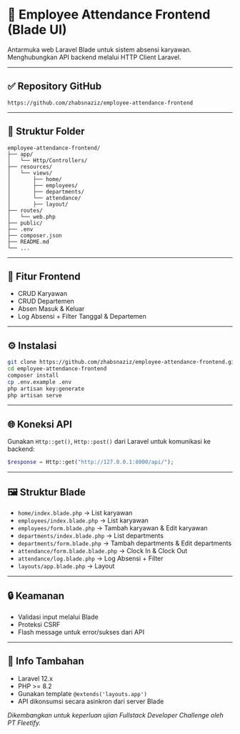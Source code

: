 # 🧾 Employee Attendance Frontend (Blade UI)

Antarmuka web Laravel Blade untuk sistem absensi karyawan. Menghubungkan API backend melalui HTTP Client Laravel.

---

## ✅ Repository GitHub

```
https://github.com/zhabsnaziz/employee-attendance-frontend
```

---

## 📁 Struktur Folder

```
employee-attendance-frontend/
├── app/
│   └── Http/Controllers/
├── resources/
│   └── views/
│       ├── home/
│       ├── employees/
│       ├── departments/
│       └── attendance/
│       ├── layout/
├── routes/
│   └── web.php
├── public/
├── .env
├── composer.json
├── README.md
└── ...
```

---

## 📘 Fitur Frontend

- CRUD Karyawan
- CRUD Departemen
- Absen Masuk & Keluar
- Log Absensi + Filter Tanggal & Departemen

---

## ⚙️ Instalasi

```bash
git clone https://github.com/zhabsnaziz/employee-attendance-frontend.git
cd employee-attendance-frontend
composer install
cp .env.example .env
php artisan key:generate
php artisan serve
```

---

## 🌐 Koneksi API

Gunakan `Http::get()`, `Http::post()` dari Laravel untuk komunikasi ke backend:

```php
$response = Http::get("http://127.0.0.1:8000/api/");
```

---

## 🖼️ Struktur Blade

- `home/index.blade.php` → List karyawan
- `employees/index.blade.php` → List karyawan
- `employees/form.blade.php` → Tambah karyawan & Edit karyawan
- `departments/index.blade.php` → List departments
- `departments/form.blade.php` → Tambah departments & Edit departments
- `attendance/form.blade.blade.php` → Clock In & Clock Out
- `attendance/log.blade.php` → Log Absensi + Filter
- `layouts/app.blade.php` → Layout

---

## 🔒 Keamanan

- Validasi input melalui Blade
- Proteksi CSRF
- Flash message untuk error/sukses dari API

---

## 📄 Info Tambahan

- Laravel 12.x
- PHP >= 8.2
- Gunakan template `@extends('layouts.app')`
- API dikonsumsi secara asinkron dari server Blade

_Dikembangkan untuk keperluan ujian Fullstack Developer Challenge oleh PT Fleetify._
